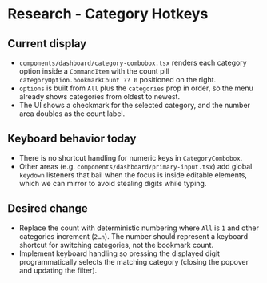 # Research - Category Hotkeys

## Current display
- `components/dashboard/category-combobox.tsx` renders each category option inside a `CommandItem` with the count pill `categoryOption.bookmarkCount ?? 0` positioned on the right.
- `options` is built from `All` plus the `categories` prop in order, so the menu already shows categories from oldest to newest.
- The UI shows a checkmark for the selected category, and the number area doubles as the count label.

## Keyboard behavior today
- There is no shortcut handling for numeric keys in `CategoryCombobox`.
- Other areas (e.g. `components/dashboard/primary-input.tsx`) add global `keydown` listeners that bail when the focus is inside editable elements, which we can mirror to avoid stealing digits while typing.

## Desired change
- Replace the count with deterministic numbering where `All` is `1` and other categories increment (`2…n`). The number should represent a keyboard shortcut for switching categories, not the bookmark count.
- Implement keyboard handling so pressing the displayed digit programmatically selects the matching category (closing the popover and updating the filter).
